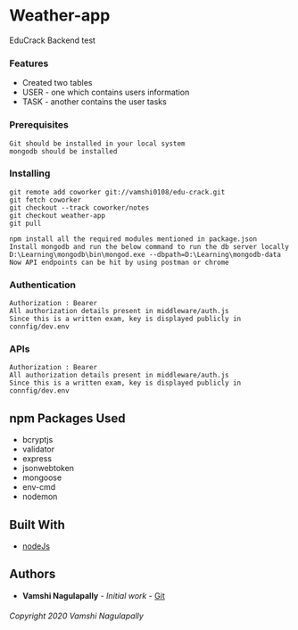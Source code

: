 # Weather-app

EduCrack Backend test

### Features

- Created two tables
- USER - one which contains users information
- TASK - another contains the user tasks

### Prerequisites

```
Git should be installed in your local system
mongodb should be installed
```

### Installing

```
git remote add coworker git://vamshi0108/edu-crack.git
git fetch coworker
git checkout --track coworker/notes
git checkout weather-app
git pull
```

```
npm install all the required modules mentioned in package.json
Install mongodb and run the below command to run the db server locally
D:\Learning\mongodb\bin\mongod.exe --dbpath=D:\Learning\mongodb-data
Now API endpoints can be hit by using postman or chrome
```

### Authentication

```
Authorization : Bearer
All authorization details present in middleware/auth.js
Since this is a written exam, key is displayed publicly in connfig/dev.env
```

### APIs

```
Authorization : Bearer
All authorization details present in middleware/auth.js
Since this is a written exam, key is displayed publicly in connfig/dev.env
```

## npm Packages Used

- bcryptjs
- validator
- express
- jsonwebtoken
- mongoose
- env-cmd
- nodemon

## Built With

- [nodeJs](https://nodejs.org/en/)

## Authors

- **Vamshi Nagulapally** - _Initial work_ - [Git](https://github.com/vamshi0108)

###### Copyright 2020 Vamshi Nagulapally
